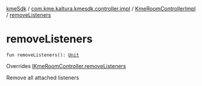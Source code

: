 [kmeSdk](../../index.md) / [com.kme.kaltura.kmesdk.controller.impl](../index.md) / [KmeRoomControllerImpl](index.md) / [removeListeners](./remove-listeners.md)

# removeListeners

`fun removeListeners(): `[`Unit`](https://kotlinlang.org/api/latest/jvm/stdlib/kotlin/-unit/index.html)

Overrides [IKmeRoomController.removeListeners](../../com.kme.kaltura.kmesdk.controller/-i-kme-room-controller/remove-listeners.md)

Remove all attached listeners

